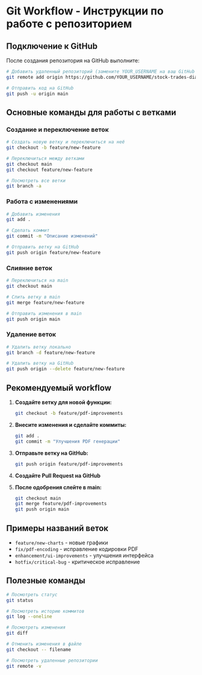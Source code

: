 # Git Workflow - Инструкции по работе с репозиторием

## Подключение к GitHub

После создания репозитория на GitHub выполните:

```bash
# Добавить удаленный репозиторий (замените YOUR_USERNAME на ваш GitHub username)
git remote add origin https://github.com/YOUR_USERNAME/stock-trades-diary.git

# Отправить код на GitHub
git push -u origin main
```

## Основные команды для работы с ветками

### Создание и переключение веток
```bash
# Создать новую ветку и переключиться на неё
git checkout -b feature/new-feature

# Переключиться между ветками
git checkout main
git checkout feature/new-feature

# Посмотреть все ветки
git branch -a
```

### Работа с изменениями
```bash
# Добавить изменения
git add .

# Сделать коммит
git commit -m "Описание изменений"

# Отправить ветку на GitHub
git push origin feature/new-feature
```

### Слияние веток
```bash
# Переключиться на main
git checkout main

# Слить ветку в main
git merge feature/new-feature

# Отправить изменения в main
git push origin main
```

### Удаление веток
```bash
# Удалить ветку локально
git branch -d feature/new-feature

# Удалить ветку на GitHub
git push origin --delete feature/new-feature
```

## Рекомендуемый workflow

1. **Создайте ветку для новой функции:**
   ```bash
   git checkout -b feature/pdf-improvements
   ```

2. **Внесите изменения и сделайте коммиты:**
   ```bash
   git add .
   git commit -m "Улучшения PDF генерации"
   ```

3. **Отправьте ветку на GitHub:**
   ```bash
   git push origin feature/pdf-improvements
   ```

4. **Создайте Pull Request на GitHub**

5. **После одобрения слейте в main:**
   ```bash
   git checkout main
   git merge feature/pdf-improvements
   git push origin main
   ```

## Примеры названий веток

- `feature/new-charts` - новые графики
- `fix/pdf-encoding` - исправление кодировки PDF
- `enhancement/ui-improvements` - улучшения интерфейса
- `hotfix/critical-bug` - критическое исправление

## Полезные команды

```bash
# Посмотреть статус
git status

# Посмотреть историю коммитов
git log --oneline

# Посмотреть изменения
git diff

# Отменить изменения в файле
git checkout -- filename

# Посмотреть удаленные репозитории
git remote -v
``` 